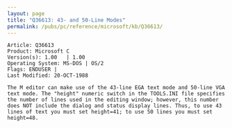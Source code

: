 ```yaml
---
layout: page
title: "Q36613: 43- and 50-Line Modes"
permalink: /pubs/pc/reference/microsoft/kb/Q36613/
---
```


	Article: Q36613
	Product: Microsoft C
	Version(s): 1.00   | 1.00
	Operating System: MS-DOS | OS/2
	Flags: ENDUSER |
	Last Modified: 20-OCT-1988
	
	The M editor can make use of the 43-line EGA text mode and 50-line VGA
	text mode. The "height" numeric switch in the TOOLS.INI file specifies
	the number of lines used in the editing window; however, this number
	does NOT include the dialog and status display lines. Thus, to use 43
	lines of text you must set height=41; to use 50 lines you must set
	height=48.
